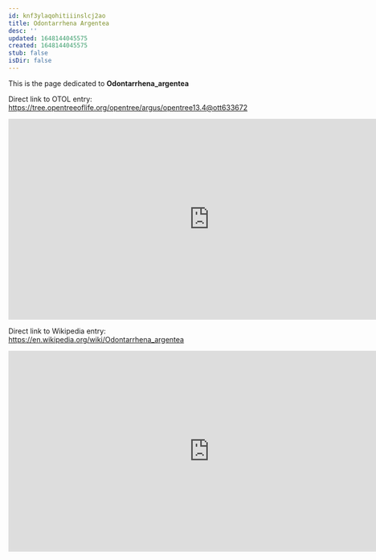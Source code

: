 ```yaml
---
id: knf3ylaqohitiiinslcj2ao
title: Odontarrhena Argentea
desc: ''
updated: 1648144045575
created: 1648144045575
stub: false
isDir: false
---
```

This is the page dedicated to **Odontarrhena_argentea**


Direct link to OTOL entry: https://tree.opentreeoflife.org/opentree/argus/opentree13.4@ott633672



<html>
    <body>
    <iframe src="https://tree.opentreeoflife.org/opentree/argus/opentree13.4@ott633672"
    width="800" height="400" frameborder="0" allowfullscreen> </iframe>
    </body>
</html>
    


Direct link to Wikipedia entry: https://en.wikipedia.org/wiki/Odontarrhena_argentea



<html>
    <body>
    <iframe src="https://en.wikipedia.org/wiki/Odontarrhena_argentea"
    width="800" height="400" frameborder="0" allowfullscreen> </iframe>
    </body>
</html>
    
